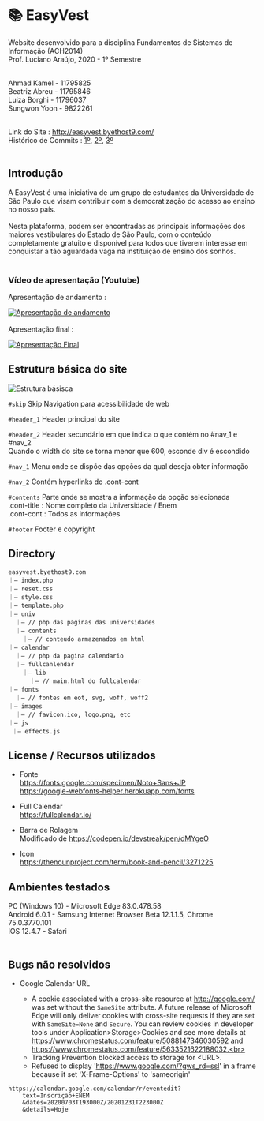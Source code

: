 :books: EasyVest
===================================================

Website desenvolvido para a disciplina Fundamentos de Sistemas de Informação (ACH2014) <br>
Prof. Luciano Araújo, 2020 - 1º Semestre <br><br>

Ahmad Kamel - 11795825 <br>
Beatriz Abreu - 11795846 <br>
Luiza Borghi - 11796037 <br>
Sungwon Yoon - 9822261 <br><br>

Link do Site : http://easyvest.byethost9.com/<br>
Histórico de Commits : [1º](http://github.com/swy-326/web3.0), [2º](http://github.com/swy-326/wptheme_fsi), [3º](http://github.com/swy-326/backupDefinitivo) <br><br>




Introdução
------------------------------------------
A EasyVest é uma iniciativa de um grupo de estudantes da Universidade de São Paulo que visam contribuir com a democratização do acesso ao ensino no nosso país.
<br><br>
Nesta plataforma, podem ser encontradas as principais informações dos maiores vestibulares do Estado de São Paulo, com o conteúdo completamente gratuito e disponível para todos que tiverem interesse em conquistar a tão aguardada vaga na instituição de ensino dos sonhos. <br><br>
### Vídeo de apresentação (Youtube)
Apresentação de andamento : <p>
[![Apresentação de andamento](http://img.youtube.com/vi/-XXod_Bd8VQ/0.jpg)](http://www.youtube.com/watch?v=-XXod_Bd8VQ) <br><br>
Apresentação final : <p>
[![Apresentação Final](http://img.youtube.com/vi/WPrRJIcfsgU/0.jpg)](https://www.youtube.com/watch?v=WPrRJIcfsgU)



Estrutura básica do site
---------------------------------------------
![Estrutura básisca](https://github.com/swy-326/backupDefinitivo/raw/master/readme_img/structure.png)

<code>#skip</code>
Skip Navigation para acessibilidade de web <br>

<code>#header_1</code>
Header principal do site <br>

<code>#header_2</code>
Header secundário em que indica o que contém no #nav_1 e #nav_2  <br>
Quando o width do site se torna menor que 600, esconde div é escondido <br>

<code>#nav_1</code>
Menu onde se dispõe das opções da qual deseja obter informação <br>

<code>#nav_2</code>
Contém hyperlinks do .cont-cont <br>

<code>#contents</code>
Parte onde se mostra a informação da opção selecionada <br>
.cont-title : Nome completo da Universidade / Enem <br>
.cont-cont : Todos as informações  <br>

<code>#footer</code>
Footer e copyright <br>


Directory
------------------------------------
```
easyvest.byethost9.com
｜― index.php
｜― reset.css
｜― style.css
｜― template.php
｜― univ
  ｜― // php das paginas das universidades
  ｜― contents
    ｜― // conteudo armazenados em html
｜― calendar
  ｜― // php da pagina calendario
  ｜― fullcanlendar
    ｜― lib
      ｜― // main.html do fullcalendar
｜― fonts
  ｜― // fontes em eot, svg, woff, woff2
｜― images
  ｜― // favicon.ico, logo.png, etc
｜― js
 ｜― effects.js
 ```


License / Recursos utilizados
------------------------------------------------
- Fonte <br>
https://fonts.google.com/specimen/Noto+Sans+JP <br>
https://google-webfonts-helper.herokuapp.com/fonts  <p>
  
- Full Calendar <br>
https://fullcalendar.io/ <p>

- Barra de Rolagem <br>
Modificado de https://codepen.io/devstreak/pen/dMYgeO  <p>

- Icon <br>
https://thenounproject.com/term/book-and-pencil/3271225 
  


Ambientes testados
------------------------------
PC (Windows 10) - Microsoft Edge 83.0.478.58 <br>
Android 6.0.1 - Samsung Internet Browser Beta 12.1.1.5, Chrome 75.0.3770.101 <br>
IOS 12.4.7 - Safari <br><br>


Bugs não resolvidos
----------------------------------
- Google Calendar URL <p>
  - A cookie associated with a cross-site resource at http://google.com/ was set without the `SameSite` attribute. A future release of Microsoft Edge will only deliver cookies with cross-site requests if they are set with `SameSite=None` and `Secure`. You can review cookies in developer tools under Application>Storage>Cookies and see more details at https://www.chromestatus.com/feature/5088147346030592 and https://www.chromestatus.com/feature/5633521622188032.<br>
  - Tracking Prevention blocked access to storage for \<URL\>. <br>
  - Refused to display 'https://www.google.com/?gws_rd=ssl' in a frame because it set 'X-Frame-Options' to 'sameorigin' <br>
  
```
https://calendar.google.com/calendar/r/eventedit?
    text=Inscrição+ENEM
    &dates=20200703T193000Z/20201231T223000Z
    &details=Hoje
```
